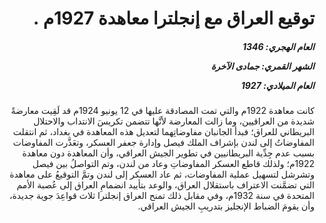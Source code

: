<h1 dir="rtl">توقيع العراق مع إنجلترا معاهدة 1927م .</h1>

<h5 dir="rtl">العام الهجري:  1346

الشهر القمري: جمادى الآخرة

العام الميلادي: 1927</h5>

<p dir="rtl">كانت معاهدة 1922م والتي تمت المصادقة عليها في 12 يونيو 1924م قد لَقِيت معارضةً شديدة من العراقيين، وما زالت المعارضة لأنَّها تتضمن تكريسَ الانتداب والاحتلال البريطاني للعراق؛ فبدأ الجانبان مفاوضاتِهما لتعديل هذه المعاهدة في بغداد، ثم انتقلت المفاوضاتُ إلى لندن بإشراف الملك فيصل وإدارة جعفر العسكر، وتعَذَّرت المفاوضات بسبب عدم جِدِّية البريطانيين في تطوير الجيش العراقي، وأن المعاهدة دون معاهدة 1922م؛ ولذلك قاطع العسكر المفاوضاتِ وعاد من لندن، وتم التواصلُ بين فيصل وتشرشل لتسهيل عملية المفاوضات، ثم عاد العسكر إلى لندن وتمَّ التوقيعُ على معاهدة التي تضمَّنت الاعتراف باستقلال العراق، والوعد بتأييد انضمامِ العراق إلى عُصبة الأمم المتحدة في سنة 1932م، وفي مقابل ذلك تمنح العراق إنجلترا ثلاث قواعِدَ جوية جديدة، وأن يقومَ الضباط الإنجليز بتدريبِ الجيش العراقي.</p></br>
